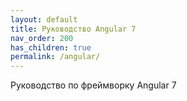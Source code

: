 ```yaml
---
layout: default
title: Руководство Angular 7
nav_order: 200
has_children: true
permalink: /angular/
---
```


Руководство по фреймворку Angular 7
